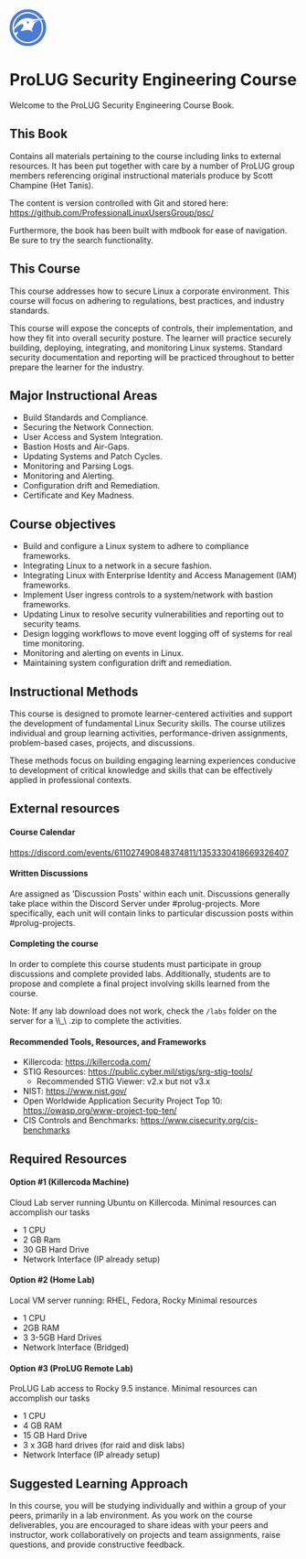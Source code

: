 <div class="flex-container">
        <img src="https://github.com/ProfessionalLinuxUsersGroup/img/blob/main/Assets/Logos/ProLUG_Round_Transparent_LOGO.png?raw=true" width="64" height="64"></img>
    <p>
        <h1>ProLUG Security Engineering Course</h1>
    </p>
</div>

Welcome to the ProLUG Security Engineering Course Book.

## This Book

Contains all materials pertaining to the course including links to external resources.
It has been put together with care by a number of ProLUG group members referencing original
instructional materials produce by Scott Champine (Het Tanis).

The content is version controlled with Git and stored here: <https://github.com/ProfessionalLinuxUsersGroup/psc/>

Furthermore, the book has been built with mdbook for ease of navigation. Be sure to try the search functionality.

## This Course

This course addresses how to secure Linux a corporate environment. This course
will focus on adhering to regulations, best practices, and industry standards.

This course will expose the concepts of controls, their implementation, and how
they fit into overall security posture. The learner will practice securely building,
deploying, integrating, and monitoring Linux systems. Standard security documentation
and reporting will be practiced throughout to better prepare the learner for the industry.

## Major Instructional Areas

- Build Standards and Compliance.
- Securing the Network Connection.
- User Access and System Integration.
- Bastion Hosts and Air-Gaps.
- Updating Systems and Patch Cycles.
- Monitoring and Parsing Logs.
- Monitoring and Alerting.
- Configuration drift and Remediation.
- Certificate and Key Madness.

## Course objectives

- Build and configure a Linux system to adhere to compliance frameworks.
- Integrating Linux to a network in a secure fashion.
- Integrating Linux with Enterprise Identity and Access Management (IAM) frameworks.
- Implement User ingress controls to a system/network with bastion frameworks.
- Updating Linux to resolve security vulnerabilities and reporting out to security teams.
- Design logging workflows to move event logging off of systems for real time monitoring.
- Monitoring and alerting on events in Linux.
- Maintaining system configuration drift and remediation.

## Instructional Methods

This course is designed to promote learner-centered activities and support the
development of fundamental Linux Security skills. The course utilizes individual
and group learning activities, performance-driven assignments, problem-based cases,
projects, and discussions.

These methods focus on building engaging learning experiences conducive to development
of critical knowledge and skills that can be effectively applied in professional contexts.

## External resources

#### Course Calendar

<https://discord.com/events/611027490848374811/1353330418669326407>

#### Written Discussions

Are assigned as 'Discussion Posts' within each unit. Discussions generally take place
within the Discord Server under #prolug-projects. More specifically, each unit will
contain links to particular discussion posts within #prolug-projects.

#### Completing the course

In order to complete this course students must participate in group discussions and
complete provided labs. Additionally, students are to propose and complete a final
project involving skills learned from the course.

<div class="warning">
Note: If any lab download does not work, check the <code>/labs</code> folder on the server for a \<course\>\_\<unit#\> .zip to complete the activities.
</div>

#### Recommended Tools, Resources, and Frameworks

- Killercoda: <https://killercoda.com/>
- STIG Resources: <https://public.cyber.mil/stigs/srg-stig-tools/>
  - Recommended STIG Viewer: v2.x but not v3.x
- NIST: <https://www.nist.gov/>
- Open Worldwide Application Security Project Top 10: <https://owasp.org/www-project-top-ten/>
- CIS Controls and Benchmarks: <https://www.cisecurity.org/cis-benchmarks>

## Required Resources

#### Option #1 (Killercoda Machine)

Cloud Lab server running Ubuntu on Killercoda.
Minimal resources can accomplish our tasks

- 1 CPU
- 2 GB Ram
- 30 GB Hard Drive
- Network Interface (IP already setup)

#### Option #2 (Home Lab)

Local VM server running: RHEL, Fedora, Rocky
Minimal resources

- 1 CPU
- 2GB RAM
- 3 3-5GB Hard Drives
- Network Interface (Bridged)

#### Option #3 (ProLUG Remote Lab)

ProLUG Lab access to Rocky 9.5 instance.
Minimal resources can accomplish our tasks

- 1 CPU
- 4 GB RAM
- 15 GB Hard Drive
- 3 x 3GB hard drives (for raid and disk labs)
- Network Interface (IP already setup)

## Suggested Learning Approach

In this course, you will be studying individually and within a group of your peers,
primarily in a lab environment. As you work on the course deliverables, you are
encouraged to share ideas with your peers and instructor, work collaboratively on
projects and team assignments, raise questions, and provide constructive feedback.
